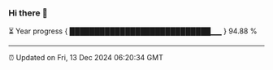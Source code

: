 ### Hi there 👋

⏳ Year progress { ████████████████████████████▁▁ } 94.88 %

---

⏰ Updated on Fri, 13 Dec 2024 06:20:34 GMT
